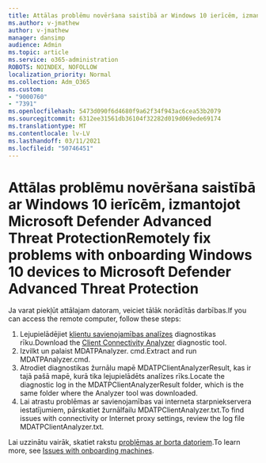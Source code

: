```yaml
---
title: Attālas problēmu novēršana saistībā ar Windows 10 ierīcēm, izmantojot Microsoft Defender Advanced Threat Protection
ms.author: v-jmathew
author: v-jmathew
manager: dansimp
audience: Admin
ms.topic: article
ms.service: o365-administration
ROBOTS: NOINDEX, NOFOLLOW
localization_priority: Normal
ms.collection: Adm_O365
ms.custom:
- "9000760"
- "7391"
ms.openlocfilehash: 5473d090f6d4680f9a62f34f943ac6cea53b2079
ms.sourcegitcommit: 6312ee31561db36104f32282d019d069ede69174
ms.translationtype: MT
ms.contentlocale: lv-LV
ms.lasthandoff: 03/11/2021
ms.locfileid: "50746451"
---
```

# <a name="remotely-fix-problems-with-onboarding-windows-10-devices-to-microsoft-defender-advanced-threat-protection"></a><span data-ttu-id="b41d4-102">Attālas problēmu novēršana saistībā ar Windows 10 ierīcēm, izmantojot Microsoft Defender Advanced Threat Protection</span><span class="sxs-lookup"><span data-stu-id="b41d4-102">Remotely fix problems with onboarding Windows 10 devices to Microsoft Defender Advanced Threat Protection</span></span>

<span data-ttu-id="b41d4-103">Ja varat piekļūt attālajam datoram, veiciet tālāk norādītās darbības.</span><span class="sxs-lookup"><span data-stu-id="b41d4-103">If you can access the remote computer, follow these steps:</span></span>

1. <span data-ttu-id="b41d4-104">Lejupielādējiet [klientu savienojamības analīzes](https://go.microsoft.com/fwlink/?linkid=2143466) diagnostikas rīku.</span><span class="sxs-lookup"><span data-stu-id="b41d4-104">Download the [Client Connectivity Analyzer](https://go.microsoft.com/fwlink/?linkid=2143466) diagnostic tool.</span></span>
2. <span data-ttu-id="b41d4-105">Izvilkt un palaist MDATPAnalyzer. cmd.</span><span class="sxs-lookup"><span data-stu-id="b41d4-105">Extract and run MDATPAnalyzer.cmd.</span></span>
3. <span data-ttu-id="b41d4-106">Atrodiet diagnostikas žurnālu mapē MDATPClientAnalyzerResult, kas ir tajā pašā mapē, kurā tika lejupielādēts analīzes rīks.</span><span class="sxs-lookup"><span data-stu-id="b41d4-106">Locate the diagnostic log in the MDATPClientAnalyzerResult folder, which is the same folder where the Analyzer tool was downloaded.</span></span>
4. <span data-ttu-id="b41d4-107">Lai atrastu problēmas ar savienojamības vai interneta starpniekservera iestatījumiem, pārskatiet žurnālfailu MDATPClientAnalyzer.txt.</span><span class="sxs-lookup"><span data-stu-id="b41d4-107">To find issues with connectivity or Internet proxy settings, review the log file MDATPClientAnalyzer.txt.</span></span>

<span data-ttu-id="b41d4-108">Lai uzzinātu vairāk, skatiet rakstu [problēmas ar borta datoriem](https://go.microsoft.com/fwlink/?linkid=2143634).</span><span class="sxs-lookup"><span data-stu-id="b41d4-108">To learn more, see [Issues with onboarding machines](https://go.microsoft.com/fwlink/?linkid=2143634).</span></span>
